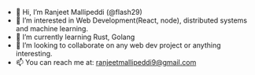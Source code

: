 - 👋 Hi, I’m Ranjeet Mallipeddi (@flash29)
- 👀 I’m interested in Web Development(React, node), distributed systems and machine learning.
- 🌱 I’m currently learning Rust, Golang
- 💞️ I’m looking to collaborate on any web dev project or anything interesting.
- 📫 You can reach me at: ranjeetmallipeddi9@gmail.com 

<!---
flash29/flash29 is a ✨ special ✨ repository because its `README.md` (this file) appears on your GitHub profile.
You can click the Preview link to take a look at your changes.
--->
